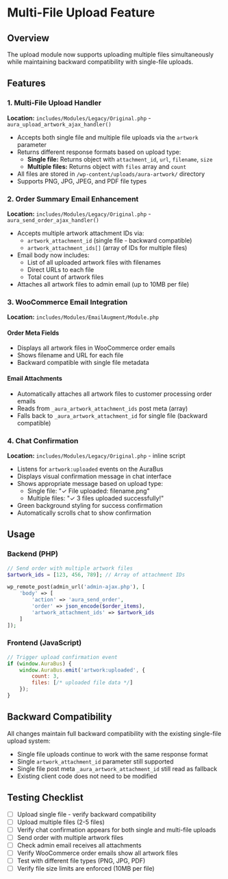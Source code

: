 # Multi-File Upload Feature

## Overview
The upload module now supports uploading multiple files simultaneously while maintaining backward compatibility with single-file uploads.

## Features

### 1. Multi-File Upload Handler
**Location:** `includes/Modules/Legacy/Original.php` - `aura_upload_artwork_ajax_handler()`

- Accepts both single file and multiple file uploads via the `artwork` parameter
- Returns different response formats based on upload type:
  - **Single file:** Returns object with `attachment_id`, `url`, `filename`, `size`
  - **Multiple files:** Returns object with `files` array and `count`
- All files are stored in `/wp-content/uploads/aura-artwork/` directory
- Supports PNG, JPG, JPEG, and PDF file types

### 2. Order Summary Email Enhancement
**Location:** `includes/Modules/Legacy/Original.php` - `aura_send_order_ajax_handler()`

- Accepts multiple artwork attachment IDs via:
  - `artwork_attachment_id` (single file - backward compatible)
  - `artwork_attachment_ids[]` (array of IDs for multiple files)
- Email body now includes:
  - List of all uploaded artwork files with filenames
  - Direct URLs to each file
  - Total count of artwork files
- Attaches all artwork files to admin email (up to 10MB per file)

### 3. WooCommerce Email Integration
**Location:** `includes/Modules/EmailAugment/Module.php`

#### Order Meta Fields
- Displays all artwork files in WooCommerce order emails
- Shows filename and URL for each file
- Backward compatible with single file metadata

#### Email Attachments
- Automatically attaches all artwork files to customer processing order emails
- Reads from `_aura_artwork_attachment_ids` post meta (array)
- Falls back to `_aura_artwork_attachment_id` for single file (backward compatible)

### 4. Chat Confirmation
**Location:** `includes/Modules/Legacy/Original.php` - inline script

- Listens for `artwork:uploaded` events on the AuraBus
- Displays visual confirmation message in chat interface
- Shows appropriate message based on upload type:
  - Single file: "✓ File uploaded: filename.png"
  - Multiple files: "✓ 3 files uploaded successfully!"
- Green background styling for success confirmation
- Automatically scrolls chat to show confirmation

## Usage

### Backend (PHP)
```php
// Send order with multiple artwork files
$artwork_ids = [123, 456, 789]; // Array of attachment IDs

wp_remote_post(admin_url('admin-ajax.php'), [
    'body' => [
        'action' => 'aura_send_order',
        'order' => json_encode($order_items),
        'artwork_attachment_ids' => $artwork_ids
    ]
]);
```

### Frontend (JavaScript)
```javascript
// Trigger upload confirmation event
if (window.AuraBus) {
    window.AuraBus.emit('artwork:uploaded', {
        count: 3,
        files: [/* uploaded file data */]
    });
}
```

## Backward Compatibility

All changes maintain full backward compatibility with the existing single-file upload system:
- Single file uploads continue to work with the same response format
- Single `artwork_attachment_id` parameter still supported
- Single file post meta `_aura_artwork_attachment_id` still read as fallback
- Existing client code does not need to be modified

## Testing Checklist

- [ ] Upload single file - verify backward compatibility
- [ ] Upload multiple files (2-5 files)
- [ ] Verify chat confirmation appears for both single and multi-file uploads
- [ ] Send order with multiple artwork files
- [ ] Check admin email receives all attachments
- [ ] Verify WooCommerce order emails show all artwork files
- [ ] Test with different file types (PNG, JPG, PDF)
- [ ] Verify file size limits are enforced (10MB per file)
